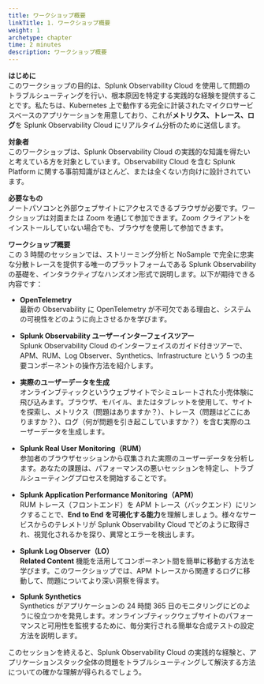 ```yaml
---
title: ワークショップ概要
linkTitle: 1. ワークショップ概要
weight: 1
archetype: chapter
time: 2 minutes
description: ワークショップ概要
---
```


**はじめに**  
このワークショップの目的は、Splunk Observability Cloud を使用して問題のトラブルシューティングを行い、根本原因を特定する実践的な経験を提供することです。私たちは、Kubernetes 上で動作する完全に計装されたマイクロサービスベースのアプリケーションを用意しており、これが**メトリクス、トレース、ログ**を Splunk Observability Cloud にリアルタイム分析のために送信します。

**対象者**  
このワークショップは、Splunk Observability Cloud の実践的な知識を得たいと考えている方を対象としています。Observability Cloud を含む Splunk Platform に関する事前知識がほとんど、または全くない方向けに設計されています。

**必要なもの**  
ノートパソコンと外部ウェブサイトにアクセスできるブラウザが必要です。ワークショップは対面または Zoom を通じて参加できます。Zoom クライアントをインストールしていない場合でも、ブラウザを使用して参加できます。

**ワークショップ概要**  
この 3 時間のセッションでは、ストリーミング分析と NoSample で完全に忠実な分散トレースを提供する唯一のプラットフォームである Splunk Observability の基礎を、インタラクティブなハンズオン形式で説明します。以下が期待できる内容です：

- **OpenTelemetry**  
  最新の Observability に OpenTelemetry が不可欠である理由と、システムの可視性をどのように向上させるかを学びます。

- **Splunk Observability ユーザーインターフェイスツアー**  
  Splunk Observability Cloud のインターフェイスのガイド付きツアーで、APM、RUM、Log Observer、Synthetics、Infrastructure という 5 つの主要コンポーネントの操作方法を紹介します。

- **実際のユーザーデータを生成**  
  オンラインブティックというウェブサイトでシミュレートされた小売体験に飛び込みます。ブラウザ、モバイル、またはタブレットを使用して、サイトを探索し、メトリクス（問題はありますか？）、トレース（問題はどこにありますか？）、ログ（何が問題を引き起こしていますか？）を含む実際のユーザーデータを生成します。

- **Splunk Real User Monitoring（RUM）**  
  参加者のブラウザセッションから収集された実際のユーザーデータを分析します。あなたの課題は、パフォーマンスの悪いセッションを特定し、トラブルシューティングプロセスを開始することです。

- **Splunk Application Performance Monitoring（APM）**  
  RUM トレース（フロントエンド）を APM トレース（バックエンド）にリンクすることで、**End to End を可視化する能力**を理解しましょう。様々なサービスからのテレメトリが Splunk Observability Cloud でどのように取得され、視覚化されるかを探り、異常とエラーを検出します。

- **Splunk Log Observer（LO）**  
  **Related Content** 機能を活用してコンポーネント間を簡単に移動する方法を学びます。このワークショップでは、APM トレースから関連するログに移動して、問題についてより深い洞察を得ます。

- **Splunk Synthetics**  
  Synthetics がアプリケーションの 24 時間 365 日のモニタリングにどのように役立つかを発見します。オンラインブティックウェブサイトのパフォーマンスと可用性を監視するために、毎分実行される簡単な合成テストの設定方法を説明します。

このセッションを終えると、Splunk Observability Cloud の実践的な経験と、アプリケーションスタック全体の問題をトラブルシューティングして解決する方法についての確かな理解が得られるでしょう。
